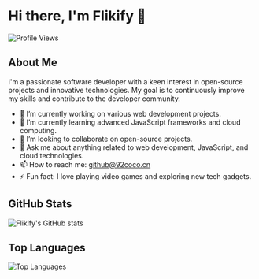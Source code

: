 # Hi there, I'm Flikify 👋

![Profile Views](https://komarev.com/ghpvc/?username=Flikify)

## About Me

I'm a passionate software developer with a keen interest in open-source projects and innovative technologies. My goal is to continuously improve my skills and contribute to the developer community.

- 🔭 I’m currently working on various web development projects.
- 🌱 I’m currently learning advanced JavaScript frameworks and cloud computing.
- 👯 I’m looking to collaborate on open-source projects.
- 💬 Ask me about anything related to web development, JavaScript, and cloud technologies.
- 📫 How to reach me: [github@92coco.cn](mailto:github@92coco.cn)
- ⚡ Fun fact: I love playing video games and exploring new tech gadgets.

## GitHub Stats

![Flikify's GitHub stats](https://github-readme-stats.vercel.app/api?username=Flikify&show_icons=true&theme=dark)

## Top Languages

![Top Languages](https://github-readme-stats.vercel.app/api/top-langs/?username=Flikify&theme=dark&layout=compact)

